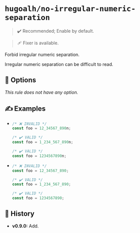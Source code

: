 # `hugoalh/no-irregular-numeric-separation`

> ✔️ Recommended; Enable by default.

> 🩹 Fixer is available.

Forbid irregular numeric separation.

Irregular numeric separation can be difficult to read.

## 🔧 Options

*This rule does not have any option.*

## ✍️ Examples

- ```ts
  /* ❌ INVALID */
  const foo = 12_34567_890n;

  /* ✔️ VALID */
  const foo = 1_234_567_890n;

  /* ✔️ VALID */
  const foo = 1234567890n;
  ```
- ```ts
  /* ❌ INVALID */
  const foo = 12_34567_890;

  /* ✔️ VALID */
  const foo = 1_234_567_890;

  /* ✔️ VALID */
  const foo = 1234567890;
  ```

## 📜 History

- **v0.9.0:** Add.
